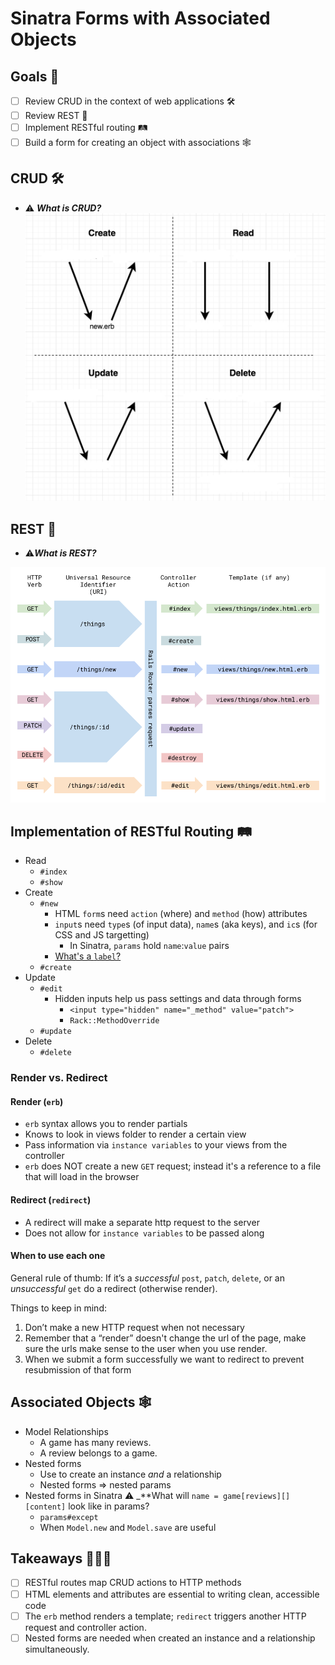 # Sinatra Forms with Associated Objects

## Goals 🐲

- [ ] Review CRUD in the context of web applications 🛠
- [ ] Review REST 🧮
- [ ] Implement RESTful routing 🛤
- [ ] Build a form for creating an object with associations 🕸

## CRUD 🛠

- ⚠️ _**What is CRUD?**_
  ![crud](./images/crud-empty.png)

## REST 🧮

- ⚠️***What is REST?***

![rest2](./images/rest2.png)

## Implementation of RESTful Routing 🛤

- Read
  - `#index`
  - `#show`
- Create
  - `#new`
    - HTML `form`s need `action` (where) and `method` (how) attributes
    - `input`s need `type`s (of input data), `name`s (aka keys), and `ic`s (for CSS and JS targetting)
      - In Sinatra, `params` hold `name`:`value` pairs
    - [What's a `label`?](https://developer.mozilla.org/en-US/docs/Web/HTML/Element/label)
  - `#create`
- Update
  - `#edit`
    - Hidden inputs help us pass settings and data through forms
      - `<input type="hidden" name="_method" value="patch">`
      - `Rack::MethodOverride`
  - `#update`
- Delete
  - `#delete`

### Render vs. Redirect

#### Render (`erb`)

- `erb` syntax allows you to render partials
- Knows to look in views folder to render a certain view
- Pass information via `instance variables` to your views from the controller
- `erb` does NOT create a new `GET` request; instead it's a reference to a file that will load in the browser

#### Redirect (`redirect`)

- A redirect will make a separate http request to the server
- Does not allow for `instance variables` to be passed along

#### When to use each one

General rule of thumb: If it’s a _successful_ `post`, `patch`, `delete`, or an _unsuccessful_ `get` do a redirect (otherwise render).

Things to keep in mind:

1. Don’t make a new HTTP request when not necessary
2. Remember that a “render” doesn't change the url of the page, make sure the urls make sense to the user when you use render.
3. When we submit a form successfully we want to redirect to prevent resubmission of that form

## Associated Objects 🕸

- Model Relationships
  - A game has many reviews.
  - A review belongs to a game.
- Nested forms
  - Use to create an instance _and_ a relationship
  - Nested forms => nested params
- Nested forms in Sinatra
  ⚠️ \_\*\*What will `name = game[reviews][][content]` look like in params?
  - `params#except`
  - When `Model.new` and `Model.save` are useful

## Takeaways ⛹🏽‍♀️

- [ ] RESTful routes map CRUD actions to HTTP methods
- [ ] HTML elements and attributes are essential to writing clean, accessible code
- [ ] The `erb` method renders a template; `redirect` triggers another HTTP request and controller action.
- [ ] Nested forms are needed when created an instance and a relationship simultaneously.
